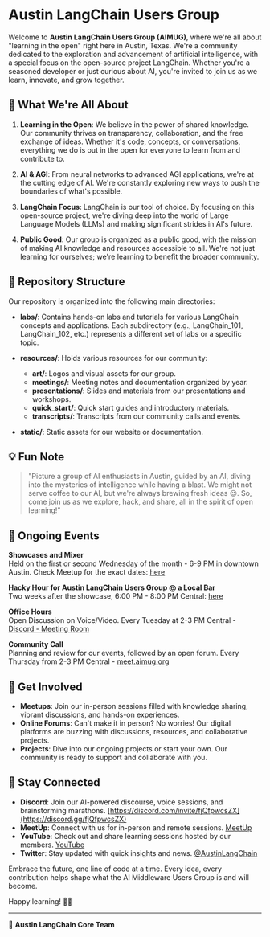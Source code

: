 # Austin LangChain Users Group

Welcome to **Austin LangChain Users Group (AIMUG)**, where we're all about "learning in the open" right here in Austin, Texas. We're a community dedicated to the exploration and advancement of artificial intelligence, with a special focus on the open-source project LangChain. Whether you're a seasoned developer or just curious about AI, you're invited to join us as we learn, innovate, and grow together.

## 🚀 What We're All About

1. **Learning in the Open**: We believe in the power of shared knowledge. Our community thrives on transparency, collaboration, and the free exchange of ideas. Whether it's code, concepts, or conversations, everything we do is out in the open for everyone to learn from and contribute to.
   
2. **AI & AGI**: From neural networks to advanced AGI applications, we're at the cutting edge of AI. We're constantly exploring new ways to push the boundaries of what's possible.
   
3. **LangChain Focus**: LangChain is our tool of choice. By focusing on this open-source project, we're diving deep into the world of Large Language Models (LLMs) and making significant strides in AI's future.
   
4. **Public Good**: Our group is organized as a public good, with the mission of making AI knowledge and resources accessible to all. We're not just learning for ourselves; we're learning to benefit the broader community.

## 📂 Repository Structure

Our repository is organized into the following main directories:

- **labs/**: Contains hands-on labs and tutorials for various LangChain concepts and applications. Each subdirectory (e.g., LangChain_101, LangChain_102, etc.) represents a different set of labs or a specific topic.

- **resources/**: Holds various resources for our community:
  - **art/**: Logos and visual assets for our group.
  - **meetings/**: Meeting notes and documentation organized by year.
  - **presentations/**: Slides and materials from our presentations and workshops.
  - **quick_start/**: Quick start guides and introductory materials.
  - **transcripts/**: Transcripts from our community calls and events.

- **static/**: Static assets for our website or documentation.

## 💡 Fun Note

> "Picture a group of AI enthusiasts in Austin, guided by an AI, diving into the mysteries of intelligence while having a blast. We might not serve coffee to our AI, but we're always brewing fresh ideas 😉. So, come join us as we explore, hack, and share, all in the spirit of open learning!"

## 📅 Ongoing Events

**Showcases and Mixer**  
Held on the first or second Wednesday of the month - 6-9 PM in downtown Austin. Check Meetup for the exact dates: [here](https://www.meetup.com/austin-langchain-ai-group/)

**Hacky Hour for Austin LangChain Users Group @ a Local Bar**  
Two weeks after the showcase, 6:00 PM - 8:00 PM Central: [here](https://www.meetup.com/austin-langchain-ai-group/events/300593457/)

**Office Hours**  
Open Discussion on Voice/Video. Every Tuesday at 2-3 PM Central - [Discord - Meeting Room](https://discord.gg/fjQfpwcsZX)

**Community Call**  
Planning and review for our events, followed by an open forum. Every Thursday from 2-3 PM Central - [meet.aimug.org](https://meet.aimug.org/session/1b5321b1-e360-4b4a-bc33-9307dc4782de)

## 🤝 Get Involved

- **Meetups**: Join our in-person sessions filled with knowledge sharing, vibrant discussions, and hands-on experiences.
- **Online Forums**: Can't make it in person? No worries! Our digital platforms are buzzing with discussions, resources, and collaborative projects.
- **Projects**: Dive into our ongoing projects or start your own. Our community is ready to support and collaborate with you.

## 📣 Stay Connected

- **Discord**: Join our AI-powered discourse, voice sessions, and brainstorming marathons. [https://discord.com/invite/fjQfpwcsZX](https://discord.gg/fjQfpwcsZX)
- **MeetUp**: Connect with us for in-person and remote sessions. [MeetUp](https://www.meetup.com/austin-langchain-ai-group/)
- **YouTube**: Check out and share learning sessions hosted by our members. [YouTube](https://www.youtube.com/channel/UC03IXA4KU6hOQ_3YPTbS0ig)
- **Twitter**: Stay updated with quick insights and news. [@AustinLangChain](https://twitter.com/AustinLangChain)

Embrace the future, one line of code at a time. Every idea, every contribution helps shape what the AI Middleware Users Group is and will become.

Happy learning! 🚀🌟

---

👥 **Austin LangChain Core Team**
